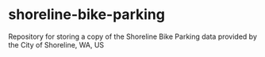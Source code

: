 # shoreline-bike-parking
Repository for storing a copy of the Shoreline Bike Parking data provided by the City of Shoreline, WA, US
